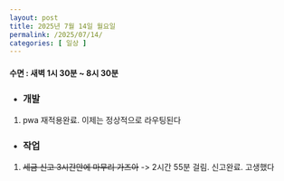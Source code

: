 ```yaml
---
layout: post
title: 2025년 7월 14일 월요일
permalink: /2025/07/14/
categories: [ 일상 ]
---
```

#### 수면 : 새벽 1시 30분 ~ 8시 30분

* ### 개발
1. pwa 재적용완료. 이제는 정상적으로 라우팅된다

* ### 작업
1. ~~세금 신고 3시간안에 마무리 가즈아~~ -> 2시간 55분 걸림. 신고완료. 고생했다